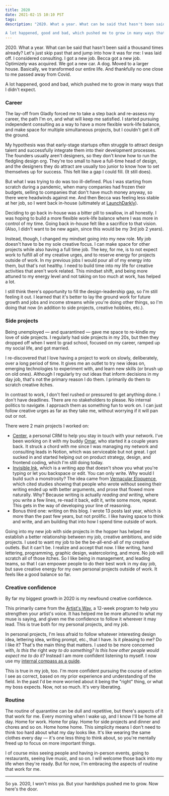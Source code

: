 ```yaml
---
title: 2020
date: 2021-02-15 10:10 PST
tags:
description: "2020. What a year. What can be said that hasn't been said a thousand times already? Let's just skip past that and jump into how it was for me: I was laid off. I considered consulting. I got a new job. Becca got a new job. Optimizely was acquired. We got a new car. A dog. Moved to a larger house. Basically, we transformed our entire life. And thankfully no one close to me passed away from Covid.

A lot happened, good and bad, which pushed me to grow in many ways that I didn't expect."
---
```


2020\. What a year. What can be said that hasn't been said a thousand times already? Let's just skip past that and jump into how it was for me: I was laid off. I considered consulting. I got a new job. Becca got a new job. Optimizely was acquired. We got a new car. A dog. Moved to a larger house. Basically, we transformed our entire life. And thankfully no one close to me passed away from Covid.

A lot happened, good and bad, which pushed me to grow in many ways that I didn't expect.

### Career

The lay-off from Gladly forced me to take a step back and re-assess my career, the path I'm on, and what will keep me satisfied. I started pursuing independent consulting as a way to have a more flexible work-life balance, and make space for multiple simultaneous projects, but I couldn't get it off the ground.

My hypothesis was that early-stage startups often struggle to attract design talent and successfully integrate them into their development processes. The founders usually aren't designers, so they don't know how to run the fledgling design org. They're too small to have a full-time head of design, and the designers they do attract are usually too junior to know how to set themselves up for success. This felt like a gap I could fill. (It still does).

But what I was trying to do was too ill-defined. Plus I was starting from scratch during a pandemic, when many companies had frozen their budgets, selling to companies that don't have much money anyway, so there were headwinds against me. And then Becca was feeling less stable at her job, so I went back in-house (ultimately at [LaunchDarkly](http://launchdarkly.com)).

Deciding to go back in-house was a bitter pill to swallow, in all honestly. I was hoping to build a more flexible work-life balance where I was more in control of my time. Going back in-house felt like a sacrifice to that vision. (Also, I didn't want to be new again, since this would be my 3rd job 2 years).

Instead, though, I changed my mindset going into my new role. My job doesn't have to be my sole creative focus. I can make space for other projects while also having a full time job. The key, for me, is to not expect work to fulfill all of my creative urges, and to reserve energy for projects outside of work. In my previous jobs I would pour all of my energy into them, but that's not healthy. I need to build time into my life for creative activities that aren't work related. This mindset shift, and being more attuned to my energy level and not taking on too much at work, has helped a lot.

I still think there's opportunity to fill the design-leadership gap, so I'm still feeling it out. I learned that it's better to lay the ground work for future growth and jobs and income streams while you're doing other things, so I'm doing that now (in addition to side projects, creative hobbies, etc.).

### Side projects

Being unemployed — and quarantined — gave me space to re-kindle my love of side projects. I regularly had side projects in my 20s, but then they dropped off when I went to grad school, focused on my career, ramped up my social life, and got married.

I re-discovered that I love having a project to work on slowly, deliberately, over a long period of time. It gives me an outlet to try new ideas on, emerging technologies to experiment with, and learn new skills (or brush up on old ones). Although I regularly try out ideas that inform decisions in my day job, that's not the primary reason I do them. I primarily do them to scratch creative itches.

In contrast to work, I don't feel rushed or pressured to get anything done. I don't have deadlines. There are no stakeholders to please. No internal politics to navigate. I approach them as something fun to work on. I can just follow creative urges as far as they take me, without worrying if it will pan out or not.

There were 2 main projects I worked on:

- [Center](http://center.app), a personal CRM to help you stay in touch with your network. I've been working on it with my buddy [Omar](https://omarish.com/), who started it a couple years back. It struck a chord with me since I was managing my network and consulting leads in Notion, which was serviceable but not great. I got sucked in and started helping out on product strategy, design, and frontend coding, which I'm still doing today.
- [Invisible Ink](/ii), which is a writing app that doesn't show you what you're typing or let you backspace or edit. You can only write. Why would I build such a monstrosity? The idea came from [Vernacular Eloquence](/2020/11/19/notes-from-vernacular-eloquence/), which cited studies showing that people who wrote without seeing their writing ended up with better arguments, and prose that flowed more naturally. Why? Because writing is actually *reading and writing*, where you write a few lines, re-read it back, edit it, write some more, repeat. This gets in the way of developing your line of reasoning.
- Bonus third one: writing on this blog. I wrote 13 posts last year, which is more than the past few years, but not prolific. I like having space to think and write, and am building that into how I spend time outside of work.

Going into my new job with side projects in the hopper has helped me establish a better relationship between my job, creative ambitions, and side projects. I used to want my job to be the be-all-end-all of my creative outlets. But it can't be. I realize and accept that now. I like writing, hand lettering, programming, graphic design, watercoloring, and more. No job will scratch all of those itches. So I like being in management, and leading teams, so that I can empower people to do their best work in my day job, but save creative energy for my own personal projects outside of work. It feels like a good balance so far.

### Creative confidence

By far my biggest growth in 2020 is my newfound creative confidence.

This primarily came from the [Artist's Way](/2020/09/14/my-experience-with-the-artist-s-way/), a 12-week program to help you strengthen your artist's voice. It has helped me be more attuned to what my muse is saying, and given me the confidence to follow it wherever it may lead. This is true both for my personal projects, and my job.

In personal projects, I'm less afraid to follow whatever interesting design idea, lettering idea, writing prompt, etc., that I have. Is it pleasing to me? Do I like it? That's the main thing that matters. I used to be more concerned with, _Is this the_ right _way to do something? Is this how other people would expect me to do it?_ Instead I am more confident listening to myself. I now use my [internal compass as a guide](/2020/11/23/learning-the-true-power-of-artist-dates/).

This is true in my job, too. I'm more confident pursuing the course of action I see as correct, based on my prior experience and understanding of the field. In the past I'd be more worried about it being the "right" thing, or what my boss expects. Now, not so much. It's very liberating.

### Routine

The routine of quarantine can be dull and repetitive, but there's aspects of it that work for me. Every morning when I wake up, and I know I'll be home all day. Home for work. Home for play. Home for side projects and dinner and chores and so on. Home home home. This simplicity means I don't need to think too hard about what my day looks like. It's like wearing the same clothes every day — it's one less thing to think about, so you're mentally freed up to focus on more important things.

I of course miss seeing people and having in-person events, going to restaurants, seeing live music, and so on. I will welcome those back into my life when they're ready. But for now, I'm embracing the aspects of routine that work for me.

---

So ya. 2020, I won't miss ya. But your hardships pushed me to grow. Now here's the door.
